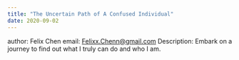 ```yaml
---
title: "The Uncertain Path of A Confused Individual"
date: 2020-09-02
---
```

author: Felix Chen
email: Felixx.Chenn@gmail.com
Description: Embark on a journey to find out what I truly can do and who I am.
